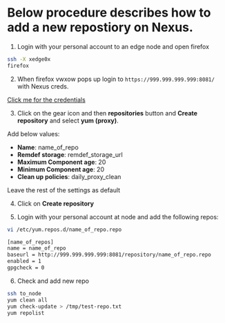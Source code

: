 # Below procedure describes how to add a new repostiory on Nexus. 

1. Login with your personal account to an edge node and open firefox
```bash
ssh -X xedge0x
firefox
```
2. When firefox vwxow pops up login to `https://999.999.999.999:8081/` with Nexus creds.

[Click me for the credentials](https://metis.ghi.com/obss/oss/sysadmin-group/mno/cloudera-cluster/-/blob/master/Documentation/passwords.kdbx)

3. Click on the gear icon and then **repositories** button and **Create repository** and select **yum (proxy)**.

Add below values:
- **Name**: name_of_repo
- **Remdef storage**: remdef_storage_url 
- **Maximum Component age**: 20
- **Minimum Component age**: 20
- **Clean up policies**: daily_proxy_clean

Leave the rest of the settings as default

4. Click on **Create repository**

5. Login with your personal account at node and add the following repos:

```bash
vi /etc/yum.repos.d/name_of_repo.repo

[name_of_repos]
name = name_of_repo
baseurl = http://999.999.999.999:8081/repository/name_of_repo.repo
enabled = 1
gpgcheck = 0
```

6. Check and add new repo
```bash
ssh to_node
yum clean all
yum check-update > /tmp/test-repo.txt
yum repolist
```
